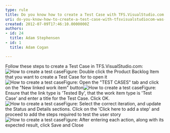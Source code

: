 ```yaml
---
type: rule
title: Do you know how to create a Test Case with TFS.VisualStudio.com (was TFSPreview)?
uri: do-you-know-how-to-create-a-test-case-with-tfsvisualstudiocom-was-tfspreview
created: 2012-07-09T17:46:10.0000000Z
authors:
- id: 24
  title: Adam Stephensen
- id: 1
  title: Adam Cogan

---
```


 Follow these steps to create a Test Case in TFS.VisualStudio.com: ![How to create a test case](/PublishingImages/create-tc-1.jpg)Figure: Double click the Product Backlog Item that you want to create a Test Case for to open it![How to create a test case](/PublishingImages/create-tc-2.jpg)Figure: Open the "TEST CASES" tab and click on the "New linked work item" button![How to create a test case](/PublishingImages/create-tc-3.jpg)Figure: Ensure that the link type is 'Tested By', that the work item type is 'Test Case' and enter a title for the Test C​ase. Click OK.![How to create a test case](/PublishingImages/create-tc-4.jpg)Figure: Select the correct iteration, and update the Status and Details sections. Click on the 'Click here to add a step' and proceed to add the steps required to test the user story![How to create a test case](/PublishingImages/create-tc-5.jpg)Figure: After entering each action, along with its expected result, click Save and Close
